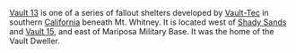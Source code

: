 [Vault 13][v13] is one of a series of fallout shelters developed by [Vault-Tec][vt] in southern [California][cali] beneath Mt. Whitney. It is located west of [Shady Sands][ss] and [Vault 15][v15], and east of Mariposa Military Base. It was the home of the Vault Dweller.

[v13]: http://fallout.wikia.com/wiki/Vault_13
[vt]: http://fallout.wikia.com/wiki/Vault-Tec_Corporation
[cali]: http://fallout.wikia.com/wiki/New_California
[ss]: http://fallout.wikia.com/wiki/Shady_Sands
[v15]: http://fallout.wikia.com/wiki/Vault_15
